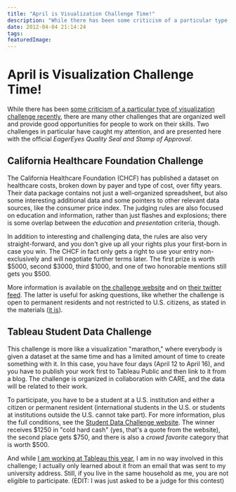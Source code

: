 ```yaml
---
title: "April is Visualization Challenge Time!"
description: "While there has been some criticism of a particular type of visualization challenge recently, there are many other challenges that are organized well and provide good opportunities for people to work on their skills. Two challenges in particular have caught my attention, and are presented here with the official EagerEyes Quality Seal and Stamp of Approval."
date: 2012-04-04 21:14:24
tags: 
featuredImage: 
---
```


# April is Visualization Challenge Time!

While there has been <a href="http://fellinlovewithdata.com/reflections/vis-marathons">some criticism of a particular type of visualization challenge recently</a>, there are many other challenges that are organized well and provide good opportunities for people to work on their skills. Two challenges in particular have caught my attention, and are presented here with the official <em>EagerEyes Quality Seal and Stamp of Approval</em>.

## California Healthcare Foundation Challenge

The California Healthcare Foundation (CHCF) has published a dataset on healthcare costs, broken down by payer and type of cost, over fifty years. Their data package contains not just a well-organized spreadsheet, but also some interesting additional data and some pointers to other relevant data sources, like the consumer price index. The judging rules are also focused on education and information, rather than just flashes and explosions; there is some overlap between the <em>education</em> and <em>presentation</em> criteria, though.

In addition to interesting and challenging data, the rules are also very straight-forward, and you don't give up all your rights plus your first-born in case you win. The CHCF in fact only gets a right to use your entry non-exclusively and will negotiate further terms later. The first prize is worth $5000, second $3000, third $1000, and one of two honorable mentions still gets you $500.

More information is available on <a href="http://www.chcf.org/rfps/2012/picture-health">the challenge website</a> and on <a href="http://twitter.com/CHCFNews">their twitter feed</a>. The latter is useful for asking questions, like whether the challenge is open to permanent residents and not restricted to U.S. citizens, as stated in the materials (<a href="https://twitter.com/#!/CHCFNews/statuses/187304100323540993">it is</a>).

## Tableau Student Data Challenge

This challenge is more like a visualization "marathon," where everybody is given a dataset at the same time and has a limited amount of time to create something with it. In this case, you have four days (April 12 to April 16), and you have to publish your work first to Tableau Public and then link to it from a blog. The challenge is organized in collaboration with CARE, and the data will be related to their work.

To participate, you have to be a student at a U.S. institution and either a citizen or permanent resident (international students in the U.S. or students at institutions outside the U.S. cannot take part). For more information, plus the full conditions, see the <a href="http://www.tableausoftware.com/public/datachallenge">Student Data Challenge website</a>. The winner receives $1250 in "cold hard cash" (yes, that's a quote from the website), the second place gets $750, and there is also a <em>crowd favorite</em> category that is worth $500.

And while <a title="Hello from Tableau (and Seattle)!" href="/blog/2012/hello-tableau-and-seattle">I am working at Tableau this year</a>, I am in no way involved in this challenge; I actually only learned about it from an email that was sent to my university address. Still, if you live in the same household as me, you are not eligible to participate. (EDIT: I was just asked to be a judge for this contest)


<PostedBy />


